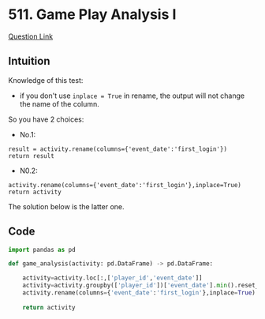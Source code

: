# 511. Game Play Analysis I
[Question Link](https://leetcode.com/problems/game-play-analysis-i/)
## Intuition
Knowledge of this test:
- if you don't use `inplace = True` in rename, the output will not change the name of the column.

So you have 2 choices:
- No.1:
```
result = activity.rename(columns={'event_date':'first_login'})
return result
```
- N0.2:
```
activity.rename(columns={'event_date':'first_login'},inplace=True)
return activity
```
The solution below is the latter one.

## Code
```python
import pandas as pd

def game_analysis(activity: pd.DataFrame) -> pd.DataFrame:

    activity=activity.loc[:,['player_id','event_date']]
    activity=activity.groupby(['player_id'])['event_date'].min().reset_index()
    activity.rename(columns={'event_date':'first_login'},inplace=True)
    
    return activity
```
